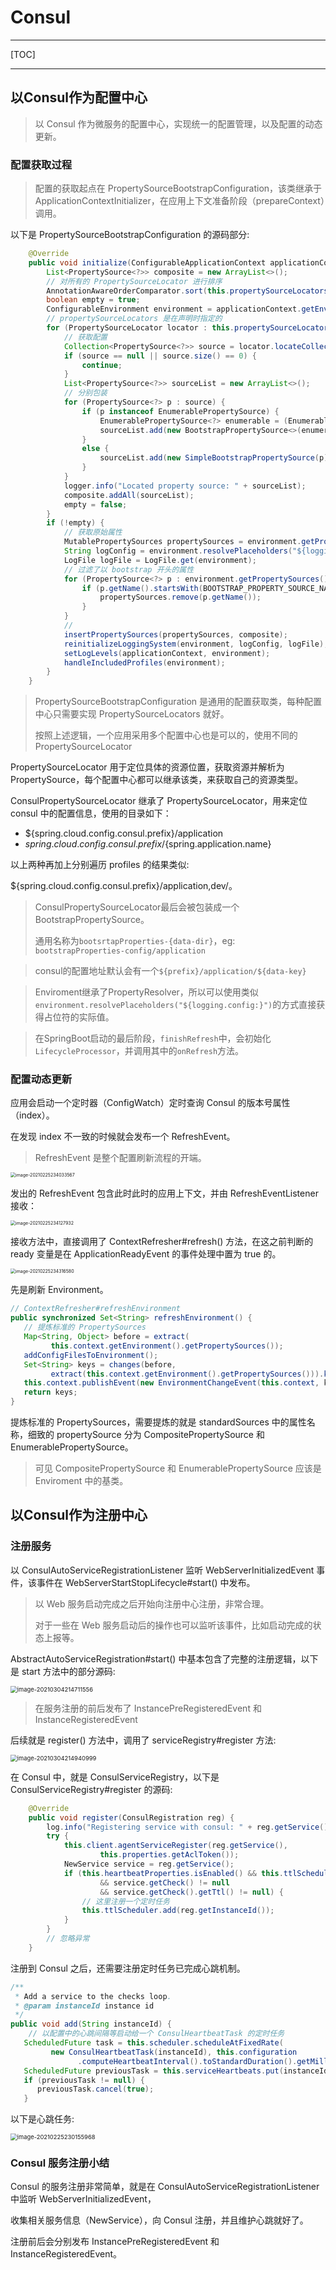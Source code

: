 # Consul

---

[TOC]

---

## 以Consul作为配置中心

> 以 Consul 作为微服务的配置中心，实现统一的配置管理，以及配置的动态更新。



### 配置获取过程

> 配置的获取起点在 PropertySourceBootstrapConfiguration，该类继承于 ApplicationContextInitializer，在应用上下文准备阶段（prepareContext）调用。

以下是 PropertySourceBootstrapConfiguration 的源码部分:

```java
	@Override
	public void initialize(ConfigurableApplicationContext applicationContext) {
		List<PropertySource<?>> composite = new ArrayList<>();
        // 对所有的 PropertySourceLocator 进行排序
		AnnotationAwareOrderComparator.sort(this.propertySourceLocators);
		boolean empty = true;
		ConfigurableEnvironment environment = applicationContext.getEnvironment();
        // propertySourceLocators 是在声明时指定的
		for (PropertySourceLocator locator : this.propertySourceLocators) {
            // 获取配置
			Collection<PropertySource<?>> source = locator.locateCollection(environment);
			if (source == null || source.size() == 0) {
				continue;
			}
			List<PropertySource<?>> sourceList = new ArrayList<>();
            // 分别包装
			for (PropertySource<?> p : source) {
				if (p instanceof EnumerablePropertySource) {
					EnumerablePropertySource<?> enumerable = (EnumerablePropertySource<?>) p;
					sourceList.add(new BootstrapPropertySource<>(enumerable));
				}
				else {
					sourceList.add(new SimpleBootstrapPropertySource(p));
				}
			}
			logger.info("Located property source: " + sourceList);
			composite.addAll(sourceList);
			empty = false;
		}
		if (!empty) {
            // 获取原始属性
			MutablePropertySources propertySources = environment.getPropertySources();
			String logConfig = environment.resolvePlaceholders("${logging.config:}");
			LogFile logFile = LogFile.get(environment);
            // 过滤了以 bootstrap 开头的属性
			for (PropertySource<?> p : environment.getPropertySources()) {
				if (p.getName().startsWith(BOOTSTRAP_PROPERTY_SOURCE_NAME)) {
					propertySources.remove(p.getName());
				}
			}
           	// 
			insertPropertySources(propertySources, composite);
			reinitializeLoggingSystem(environment, logConfig, logFile);
			setLogLevels(applicationContext, environment);
			handleIncludedProfiles(environment);
		}
	}
```

>PropertySourceBootstrapConfiguration 是通用的配置获取类，每种配置中心只需要实现 PropertySourceLocators 就好。
>
>按照上述逻辑，一个应用采用多个配置中心也是可以的，使用不同的PropertySourceLocator

PropertySourceLocator 用于定位具体的资源位置，获取资源并解析为 PropertySource，每个配置中心都可以继承该类，来获取自己的资源类型。

ConsulPropertySourceLocator 继承了 PropertySourceLocator，用来定位 consul 中的配置信息，使用的目录如下：

- ${spring.cloud.config.consul.prefix}/application
- ${spring.cloud.config.consul.prefix}/${spring.application.name}

以上两种再加上分别遍历 profiles 的结果类似:

${spring.cloud.config.consul.prefix}/application,dev/。

> ConsulPropertySourceLocator最后会被包装成一个BootstrapPropertySource。
>
> 通用名称为`bootsrtapProperties-{data-dir}`，eg: `bootstrapProperties-config/application`

> consul的配置地址默认会有一个`${prefix}/application/${data-key}`

> Enviroment继承了PropertyResolver，所以可以使用类似`environment.resolvePlaceholders("${logging.config:}")`的方式直接获得占位符的实际值。





> 在SpringBoot启动的最后阶段，`finishRefresh`中，会初始化`LifecycleProcessor`，并调用其中的`onRefresh`方法。

### 配置动态更新

应用会启动一个定时器（ConfigWatch）定时查询 Consul 的版本号属性（index）。

在发现 index 不一致的时候就会发布一个 RefreshEvent。

> RefreshEvent 是整个配置刷新流程的开端。

<img src="https://chenqwwq-img.oss-cn-beijing.aliyuncs.com/img/image-20210225234033567.png" alt="image-20210225234033567" style="zoom:50%;" />

发出的 RefreshEvent 包含此时此时的应用上下文，并由 RefreshEventListener 接收：

<img src="https://chenqwwq-img.oss-cn-beijing.aliyuncs.com/img/image-20210225234127932.png" alt="image-20210225234127932" style="zoom:50%;" />

接收方法中，直接调用了 ContextRefresher#refresh() 方法，在这之前判断的 ready 变量是在 ApplicationReadyEvent 的事件处理中置为 true 的。

<img src="https://chenqwwq-img.oss-cn-beijing.aliyuncs.com/img/image-20210225234316580.png" alt="image-20210225234316580" style="zoom:50%;" />

先是刷新 Environment。

```java
// ContextRefresher#refreshEnvironment
public synchronized Set<String> refreshEnvironment() {
   // 提炼标准的 PropertySources
   Map<String, Object> before = extract(
         this.context.getEnvironment().getPropertySources());
   addConfigFilesToEnvironment();
   Set<String> keys = changes(before,
         extract(this.context.getEnvironment().getPropertySources())).keySet();
   this.context.publishEvent(new EnvironmentChangeEvent(this.context, keys));
   return keys;
}
```

   提炼标准的 PropertySources，需要提炼的就是 standardSources 中的属性名称，细致的 propertySource 分为 CompositePropertySource 和 EnumerablePropertySource。

> 可见 CompositePropertySource 和 EnumerablePropertySource 应该是 Enviroment 中的基类。







## 以Consul作为注册中心

### 注册服务

以 ConsulAutoServiceRegistrationListener 监听 WebServerInitializedEvent 事件，该事件在 WebServerStartStopLifecycle#start() 中发布。

> 以 Web 服务启动完成之后开始向注册中心注册，非常合理。
>
> 对于一些在 Web 服务启动后的操作也可以监听该事件，比如启动完成的状态上报等。



AbstractAutoServiceRegistration#start() 中基本包含了完整的注册逻辑，以下是 start 方法中的部分源码:

<img src="https://chenqwwq-img.oss-cn-beijing.aliyuncs.com/img/image-20210304214711556.png" alt="image-20210304214711556" style="zoom:67%;" />



> 在服务注册的前后发布了 InstancePreRegisteredEvent 和 InstanceRegisteredEvent

后续就是 register() 方法中，调用了 serviceRegistry#register 方法: 

<img src="/home/chen/_note/pic/image-20210304214940999.png" alt="image-20210304214940999" style="zoom:67%;" />

在 Consul 中，就是 ConsulServiceRegistry，以下是 ConsulServiceRegistry#register 的源码:

```java
    @Override
	public void register(ConsulRegistration reg) {
		log.info("Registering service with consul: " + reg.getService());
		try {
			this.client.agentServiceRegister(reg.getService(),
					this.properties.getAclToken());
			NewService service = reg.getService();
			if (this.heartbeatProperties.isEnabled() && this.ttlScheduler != null
					&& service.getCheck() != null
					&& service.getCheck().getTtl() != null) {
                // 这里注册一个定时任务
				this.ttlScheduler.add(reg.getInstanceId());
			}
		}
        // 忽略异常
	}
```

注册到 Consul 之后，还需要注册定时任务已完成心跳机制。

```java
/**
 * Add a service to the checks loop.
 * @param instanceId instance id
 */
public void add(String instanceId) {
    // 以配置中的心跳间隔等启动给一个 ConsulHeartbeatTask 的定时任务
   ScheduledFuture task = this.scheduler.scheduleAtFixedRate(
         new ConsulHeartbeatTask(instanceId), this.configuration
               .computeHeartbeatInterval().toStandardDuration().getMillis());
   ScheduledFuture previousTask = this.serviceHeartbeats.put(instanceId, task);
   if (previousTask != null) {
      previousTask.cancel(true);
   }
```

以下是心跳任务:

<img src="/home/chen/_note/pic/image-20210225230155968.png" alt="image-20210225230155968" style="zoom:67%;" />





### Consul 服务注册小结

Consul 的服务注册非常简单，就是在 ConsulAutoServiceRegistrationListener 中监听 WebServerInitializedEvent，

收集相关服务信息（NewService），向 Consul 注册，并且维护心跳就好了。

注册前后会分别发布 InstancePreRegisteredEvent 和 InstanceRegisteredEvent。